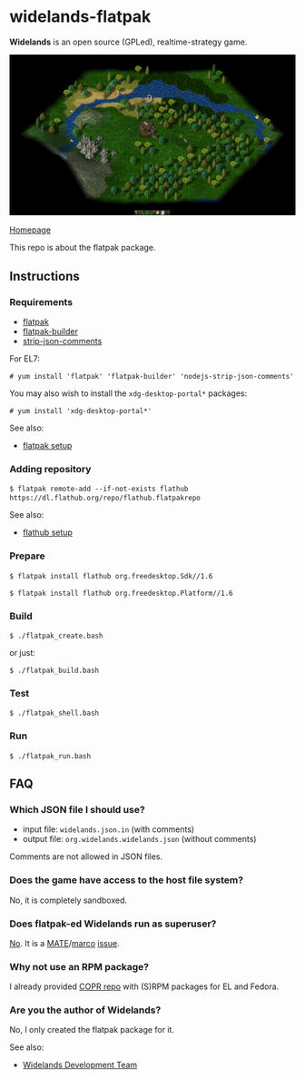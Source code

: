 # widelands-flatpak

**Widelands** is an open source (GPLed), realtime-strategy game.

![widelands-flatpak screenshot](widelands-flatpak.png)

[Homepage](https://wl.widelands.org)

This repo is about the flatpak package.

## Instructions

### Requirements

* [flatpak](https://github.com/flatpak/flatpak)
* [flatpak-builder](https://github.com/flatpak/flatpak-builder)
* [strip-json-comments](https://github.com/sindresorhus/strip-json-comments)

For EL7:

```
# yum install 'flatpak' 'flatpak-builder' 'nodejs-strip-json-comments'
```

You may also wish to install the `xdg-desktop-portal*` packages:

```
# yum install 'xdg-desktop-portal*'
```

See also:

* [flatpak setup](https://flatpak.org/setup)

### Adding repository

```
$ flatpak remote-add --if-not-exists flathub https://dl.flathub.org/repo/flathub.flatpakrepo
```

See also:

* [flathub setup](http://docs.flatpak.org/en/latest/using-flatpak.html#add-a-remote)

### Prepare

```
$ flatpak install flathub org.freedesktop.Sdk//1.6
```

```
$ flatpak install flathub org.freedesktop.Platform//1.6
```

### Build

```
$ ./flatpak_create.bash
```

or just:

```
$ ./flatpak_build.bash
```

### Test

```
$ ./flatpak_shell.bash
```

### Run

```
$ ./flatpak_run.bash
```

## FAQ

### Which JSON file I should use?

* input file: `widelands.json.in` (with comments)
* output file: `org.widelands.widelands.json` (without comments)

Comments are not allowed in JSON files.

### Does the game have access to the host file system?

No, it is completely sandboxed.

### Does flatpak-ed Widelands run as superuser?

[No](https://github.com/flatpak/flatpak/issues/1557). It is a [MATE](https://github.com/mate-desktop)/[marco](https://github.com/mate-desktop/marco) [issue](https://github.com/mate-desktop/marco/issues/301).

### Why not use an RPM package?

I already provided [COPR repo](https://copr.fedorainfracloud.org/coprs/scx/widelands) with (S)RPM packages for EL and Fedora.

### Are you the author of Widelands?

No, I only created the flatpak package for it.

See also:

* [Widelands Development Team](https://wl.widelands.org/developers)

